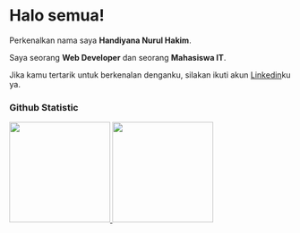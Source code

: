 # Halo semua! 

Perkenalkan nama saya **Handiyana Nurul Hakim**.<br>

Saya seorang **Web Developer** dan seorang **Mahasiswa IT**.<br>

Jika kamu tertarik untuk berkenalan denganku, silakan ikuti akun [Linkedin](https://www.linkedin.com/in/handi-law/)ku ya.

### Github Statistic
<p align="left">
<a href="https://github.com/handiyana13">
  <img height="180em" src="https://github-readme-stats-eight-theta.vercel.app/api?username=handiyana13&show_icons=true&theme=algolia&include_all_commits=true&count_private=true"/>
  <img height="180em" src="https://github-readme-stats-eight-theta.vercel.app/api/top-langs/?username=handiyana13&layout=compact&langs_count=8&theme=algolia"/>
</a>
</p>
<!--
**handiyana13/handiyana13** is a ✨ _special_ ✨ repository because its `README.md` (this file) appears on your GitHub profile.

Here are some ideas to get you started:

- 🔭 I’m currently working on ...
- 🌱 I’m currently learning ...
- 👯 I’m looking to collaborate on ...
- 🤔 I’m looking for help with ...
- 💬 Ask me about ...
- 📫 How to reach me: ...
- 😄 Pronouns: ...
- ⚡ Fun fact: ...
-->
